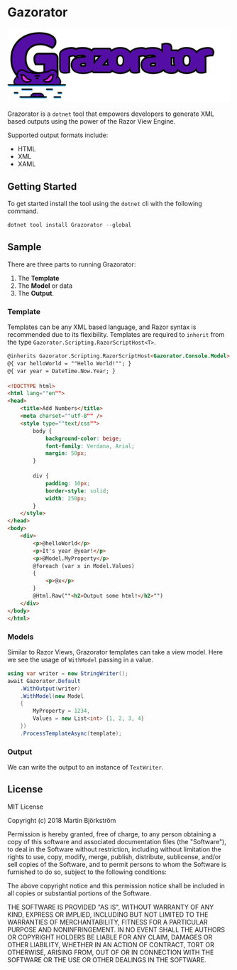 # Gazorator

![gazorator logo](./assets/grazorator-horizontal-logo.png)

Grazorator is a `dotnet` tool that empowers developers to generate XML based outputs using the power of the Razor View Engine.

Supported output formats include: 

- HTML
- XML
- XAML

## Getting Started

To get started install the tool using the `dotnet` cli with the following command.

```c#
dotnet tool install Grazorator --global
```

## Sample

There are three parts to running Grazorator:

1. The **Template**
2. The **Model** or data
3. The **Output**.

### Template

Templates can be any XML based language, and Razor syntax is recommended due to its flexibility. Templates are required to `inherit` from the type `Gazorator.Scripting.RazorScriptHost<T>`.

```html
@inherits Gazorator.Scripting.RazorScriptHost<Gazorator.Console.Model>
@{ var helloWorld = ""Hello World!""; }
@{ var year = DateTime.Now.Year; }

<!DOCTYPE html>
<html lang=""en"">
<head>
    <title>Add Numbers</title>
    <meta charset=""utf-8"" />
    <style type=""text/css"">
        body {
            background-color: beige;
            font-family: Verdana, Arial;
            margin: 50px;
        }

        div {
            padding: 10px;
            border-style: solid;
            width: 250px;
        }
    </style>
</head>
<body>
    <div>
        <p>@helloWorld</p>
        <p>It's year @year!</p>
        <p>@Model.MyProperty</p>
        @foreach (var x in Model.Values)
        {
            <p>@x</p>
        }
        @Html.Raw(""<h2>Output some html!</h2>"")
    </div>
</body>
</html>
```

### Models

Similar to Razor Views, Grazorator templates can take a view model. Here we see the usage of `WithModel` passing in a value.

```c#
using var writer = new StringWriter();
await Gazorator.Default
    .WithOutput(writer)
    .WithModel(new Model
    {
        MyProperty = 1234,
        Values = new List<int> {1, 2, 3, 4}
    })
    .ProcessTemplateAsync(template);
```

### Output

We can write the output to an instance of `TextWriter`.

## License

MIT License

Copyright (c) 2018 Martin Björkström

Permission is hereby granted, free of charge, to any person obtaining a copy
of this software and associated documentation files (the "Software"), to deal
in the Software without restriction, including without limitation the rights
to use, copy, modify, merge, publish, distribute, sublicense, and/or sell
copies of the Software, and to permit persons to whom the Software is
furnished to do so, subject to the following conditions:

The above copyright notice and this permission notice shall be included in all
copies or substantial portions of the Software.

THE SOFTWARE IS PROVIDED "AS IS", WITHOUT WARRANTY OF ANY KIND, EXPRESS OR
IMPLIED, INCLUDING BUT NOT LIMITED TO THE WARRANTIES OF MERCHANTABILITY,
FITNESS FOR A PARTICULAR PURPOSE AND NONINFRINGEMENT. IN NO EVENT SHALL THE
AUTHORS OR COPYRIGHT HOLDERS BE LIABLE FOR ANY CLAIM, DAMAGES OR OTHER
LIABILITY, WHETHER IN AN ACTION OF CONTRACT, TORT OR OTHERWISE, ARISING FROM,
OUT OF OR IN CONNECTION WITH THE SOFTWARE OR THE USE OR OTHER DEALINGS IN THE
SOFTWARE.
